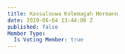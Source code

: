 ```yaml
---
title: Kassalouwa Kolemagah Hermann
date: 2019-06-04 13:44:00 Z
published: false
Member Type:
  Is Voting Member: true
---
```


